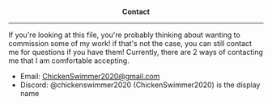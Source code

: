 <p align="center"><strong>Contact</strong></p>

---

If you're looking at this file, you're probably thinking about wanting to commission some of my work! if that's not the case, you can still contact me for questions if you have them!
Currently, there are 2 ways of contacting me that I am comfortable accepting.

* Email: ChickenSwimmer2020@gmail.com
* Discord: @chickenswimmer2020 (ChickenSwimmer2020) is the display name
